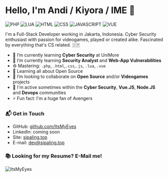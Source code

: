 # Hello, I'm Andi / Kiyora / IME 👋

![PHP](https://img.shields.io/badge/Php-Expert-yellow)
![LUA](https://img.shields.io/badge/Lua-Intermediate-white)
![HTML](https://img.shields.io/badge/HTML-Expert-orange)
![CSS](https://img.shields.io/badge/CSS-Expert-blue)
![JAVASCRIPT](https://img.shields.io/badge/JavaScript-Expert-yellow)
![VUE](https://img.shields.io/badge/Vue-Intermediate-lightgrey)

I'm a Full-Stack Developer working in Jakarta, Indonesia. Cyber Security enthusiast with passion for videogames, played or created alike. Fascinated by everything that's CS related. 🇮🇹

- 🌱 I’m currently learning **Cyber Security** at UniMore
- 🌱 I’m currently learning **Security Analyst** and **Web-App Vulnerabilities**
- ⚙️ Mastering: `.php`, `.html`,`.css`,`.js`, `.lua`, `.vue`
- 🌱 Learning all about Open Source
- 👯 I’m looking to collaborate on **Open Source** and/or **Videogames** projects
- 💬 I'm active sometimes within the **Cyber Security**, **Vue.JS**, **Node.JS** and **Devops** communities
- ⚡️ Fun fact: I'm a huge fan of Avengers

### 📬 Get in Touch

- GitHub: [github.com/ItsMyEyes][github]
- LinkedIn: coming soon
- Site: [sipaling.top][site]
- E-mail: dev@sipaling.top

### 📚 Looking for my Resume? E-Mail me!

![ItsMyEyes](https://github-readme-stats.vercel.app/api?username=ItsMyEyes&theme=radical&show_icons=true&hide_border=true)

[github]: https://github.com/ItsMyEyes
[site]: https://sipaling.top

